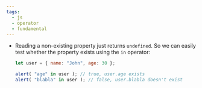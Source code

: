 ```yaml
---
tags:
  - js
  - operator
  - fundamental
---
```


- Reading a non-existing property just returns `undefined`. So we can easily test whether the property exists using the `in` operator:
	```js
	let user = { name: "John", age: 30 };
	
	alert( "age" in user ); // true, user.age exists
	alert( "blabla" in user ); // false, user.blabla doesn't exist
	```